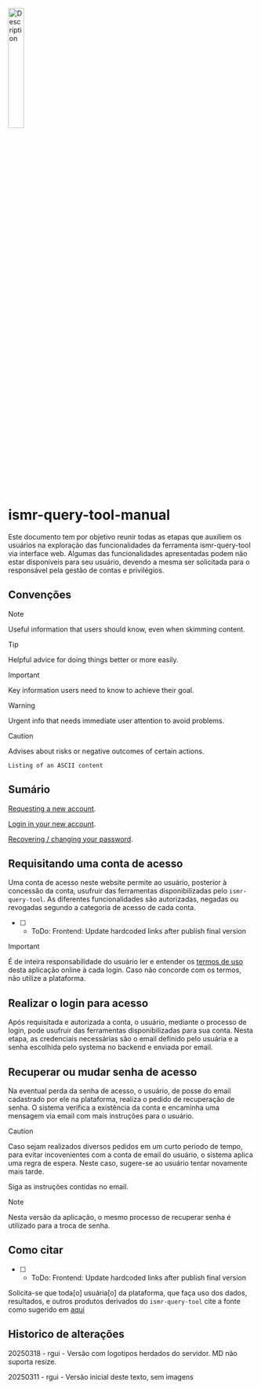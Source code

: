 
<img src="http://200.145.185.122/assets/logoInct-DL_vtv_3.png" alt="Description" width="25%">

<!--
![image](http://200.145.185.122/assets/logoInct-DL_vtv_3.png|width=10)

![image](http://200.145.185.122/assets/logoUnesp-DnApevcw.png){width=300 height=200}

![image](http://200.145.185.122/assets/logo-BNkj-t-h.png){width=300 height=200}

<img src="http://200.145.185.122/assets/logoUnesp-DnApevcw.png" alt="Description" width="25%">

<img src="http://200.145.185.122/assets/logo-BNkj-t-h.png" alt="Description" width="25%">
<img src="[image.jpg](http://200.145.185.122/assets/logo-BNkj-t-h.png)" alt="Description" width="50%">

height="200"
-->

# ismr-query-tool-manual

Este documento tem por objetivo reunir todas as etapas que auxiliem os usuários na exploração das funcionalidades da ferramenta ismr-query-tool via interface web. Algumas das funcionalidades apresentadas podem não estar disponíveis para seu usuário, devendo a mesma ser solicitada para o responsável pela gestão de contas e privilégios.

## Convenções

> [!NOTE]
> Useful information that users should know, even when skimming content.

> [!TIP]
> Helpful advice for doing things better or more easily.

> [!IMPORTANT]
> Key information users need to know to achieve their goal.

> [!WARNING]
> Urgent info that needs immediate user attention to avoid problems.

> [!CAUTION]
> Advises about risks or negative outcomes of certain actions.

```text
Listing of an ASCII content
```


## Sumário

[Requesting a new account](#Requesting-a-new-account).

[Login in your new account](#Login-in-your-new-account).

[Recovering / changing your password](#Recovering-/-changing-your-password).

<!--Link to the second non-unique section: [Link Text](##)-->

## Requisitando uma conta de acesso

Uma conta de acesso neste website permite ao usuário, posterior à concessão da conta, usufruir das ferramentas disponibilizadas pelo `ismr-query-tool`. As diferentes funcionalidades são autorizadas, negadas ou revogadas segundo a categoria de acesso de cada conta.

- [ ] - ToDo: Frontend: Update hardcoded links after publish final version

> [!IMPORTANT]
> É de inteira responsabilidade do usuário ler e entender os [termos de uso](http://200.145.185.122/citing/terms) desta aplicação online à cada login. Caso não concorde com os termos, não utilize a plataforma.

## Realizar o login para acesso

Após requisitada e autorizada a conta, o usuário, mediante o processo de login, pode usufruir das ferramentas disponibilizadas para sua conta. Nesta etapa, as credenciais necessárias são o email definido pelo usuária e a senha escolhida pelo systema no backend e enviada por email.

## Recuperar ou mudar senha de acesso

Na eventual perda da senha de acesso, o usuário, de posse do email cadastrado por ele na plataforma, realiza o pedido de recuperação de senha. O sistema verifica a existência da conta e encaminha uma mensagem via email com mais instruções para o usuário.

> [!CAUTION]
> Caso sejam realizados diversos pedidos em um curto período de tempo, para evitar incovenientes com a conta de email do usuário, o sistema aplica uma regra de espera. Neste caso, sugere-se ao usuário tentar novamente mais tarde.

Siga as instruções contidas no email.

> [!NOTE]
> Nesta versão da aplicação, o mesmo processo de recuperar senha é utilizado para a troca de senha.

## Como citar

- [ ] - ToDo: Frontend: Update hardcoded links after publish final version

Solicita-se que toda[o] usuária[o] da plataforma, que faça uso dos dados, resultados, e outros produtos derivados do `ismr-query-tool` cite a fonte como sugerido em [aqui](http://200.145.185.122/citing/terms)

## Historico de alterações


20250318 - rgui - Versão com logotipos herdados do servidor. MD não suporta resize.

20250311 - rgui - Versão inicial deste texto, sem imagens
